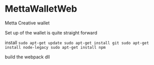 # MettaWalletWeb
Metta Creative wallet

Set up of the wallet is quite straight forward

install 
`
sudo apt-get update
sudo apt-get install git
sudo apt-get install node-legacy
sudo apt-get install npm
`

build the webpack dll
